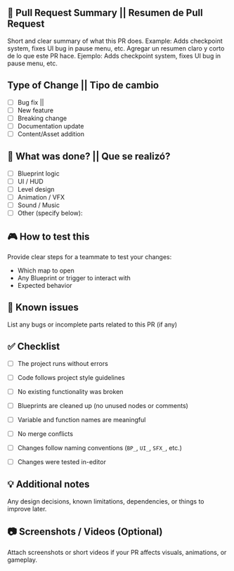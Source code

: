 ## 📌 Pull Request Summary || Resumen de Pull Request

Short and clear summary of what this PR does. Example: Adds checkpoint system, fixes UI bug in pause menu, etc.
Agregar un resumen claro y corto de lo que este PR hace. Ejemplo: Adds checkpoint system, fixes UI bug in pause menu, etc.

## Type of Change || Tipo de cambio
- [ ] Bug fix ||
- [ ] New feature
- [ ] Breaking change
- [ ] Documentation update
- [ ] Content/Asset addition

## 🧠 What was done? || Que se realizó?

- [ ] Blueprint logic
- [ ] UI / HUD
- [ ] Level design
- [ ] Animation / VFX
- [ ] Sound / Music
- [ ] Other (specify below):

## 🎮 How to test this

Provide clear steps for a teammate to test your changes:
  - Which map to open
  - Any Blueprint or trigger to interact with
  - Expected behavior

## 🐞 Known issues

List any bugs or incomplete parts related to this PR (if any)


## ✅ Checklist

- [ ] The project runs without errors
- [ ] Code follows project style guidelines
- [ ] No existing functionality was broken
- [ ] Blueprints are cleaned up (no unused nodes or comments)
- [ ] Variable and function names are meaningful
- [ ] No merge conflicts
- [ ] Changes follow naming conventions (`BP_`, `UI_`, `SFX_`, etc.)
- [ ] Changes were tested in-editor


## 💡 Additional notes

Any design decisions, known limitations, dependencies, or things to improve later.


## 📷 Screenshots / Videos (Optional)

Attach screenshots or short videos if your PR affects visuals, animations, or gameplay.